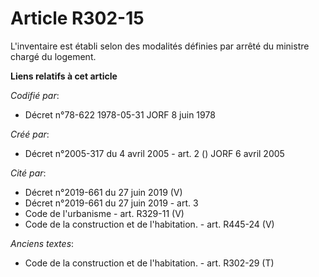# Article R302-15

L'inventaire est établi selon des modalités définies par arrêté du ministre chargé du logement.

**Liens relatifs à cet article**

_Codifié par_:

  - Décret n°78-622 1978-05-31 JORF 8 juin 1978

_Créé par_:

  - Décret n°2005-317 du 4 avril 2005 - art. 2 () JORF 6 avril 2005

_Cité par_:

  - Décret n°2019-661 du 27 juin 2019 (V)
  - Décret n°2019-661 du 27 juin 2019 - art. 3
  - Code de l'urbanisme - art. R329-11 (V)
  - Code de la construction et de l'habitation. - art. R445-24 (V)

_Anciens textes_:

  - Code de la construction et de l'habitation. - art. R302-29 (T)
